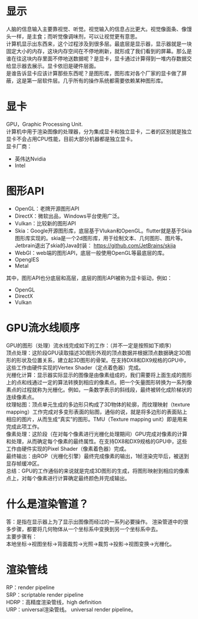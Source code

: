 # 显示
人脑的信息输入主要靠视觉、听觉。视觉输入的信息占比更大。视觉像面条、像馒头一样，是主食；而听觉像调味剂，可以让视觉更有意思。  
计算机显示出东西来，这个过程涉及到很多层。最底层是显示器，显示器就是一块固定大小的内存，这块内存空间在不停地刷新，就形成了我们看到的屏幕。那么是谁在往这块内存里面不停地送数据呢？是显卡，显卡通过计算得到一堆内存数据交给显示器去展示。显卡依旧是硬件层面。    
是谁告诉显卡应该计算那些东西呢？是图形库，图形库对各个厂家的显卡做了屏蔽，这是第一层软件层。几乎所有的操作系统都需要依赖某种图形库。

# 显卡
GPU，Graphic Processing Unit.  
计算机中用于渲染图像的处理器，分为集成显卡和独立显卡，二者的区别就是独立显卡不会占用CPU性能，目前大部分机器都是独立显卡。  
显卡厂商：
* 英伟达Nvidia
* Intel

# 图形API
* OpenGL：老牌开源图形API
* DirectX：微软出品，Windows平台使用广泛。  
* Vulkan：比较新的图形API
* Skia：Google开源图形库，底层基于Vlukan和OpenGL。flutter就是基于Skia图形库实现的。skia是一个2d图形库，用于绘制文本、几何图形、图片等。Jetbrain退出了skia的Java封装：
  https://github.com/JetBrains/skija
* WebGl：web端的图形API，底层一般使用OpenGL等最底层的库。
* OpengIES
* Metal

其中，图形API也分底层和高层，底层的图形API被称为显卡驱动，例如：
* OpenGL
* DirectX
* Vulkan
# GPU流水线顺序
GPU的图形（处理）流水线完成如下的工作：（并不一定是按照如下顺序）  
顶点处理：这阶段GPU读取描述3D图形外观的顶点数据并根据顶点数据确定3D图形的形状及位置关系，建立起3D图形的骨架。在支持DX8和DX9规格的GPU中，这些工作由硬件实现的Vertex Shader（定点着色器）完成。  
光栅化计算：显示器实际显示的图像是由像素组成的，我们需要将上面生成的图形上的点和线通过一定的算法转换到相应的像素点。把一个矢量图形转换为一系列像素点的过程就称为光栅化。例如，一条数学表示的斜线段，最终被转化成阶梯状的连续像素点。  
纹理帖图：顶点单元生成的多边形只构成了3D物体的轮廓，而纹理映射（texture mapping）工作完成对多变形表面的贴图，通俗的说，就是将多边形的表面贴上相应的图片，从而生成“真实”的图形。TMU（Texture mapping unit）即是用来完成此项工作。  
像素处理：这阶段（在对每个像素进行光栅化处理期间）GPU完成对像素的计算和处理，从而确定每个像素的最终属性。在支持DX8和DX9规格的GPU中，这些工作由硬件实现的Pixel Shader（像素着色器）完成。  
最终输出：由ROP（光栅化引擎）最终完成像素的输出，1帧渲染完毕后，被送到显存帧缓冲区。  
总结：GPU的工作通俗的来说就是完成3D图形的生成，将图形映射到相应的像素点上，对每个像素进行计算确定最终颜色并完成输出。
# 什么是渲染管道？
答：是指在显示器上为了显示出图像而经过的一系列必要操作。 渲染管道中的很多步骤，都要将几何物体从一个坐标系中变换到另一个坐标系中去。  
主要步骤有：  
本地坐标->视图坐标->背面裁剪->光照->裁剪->投影->视图变换->光栅化。

# 渲染管线
RP：render pipeline  
SRP：scriptable render pipeline  
HDRP：高精度渲染管线，high definition  
URP：universal渲染管线。  universal render pipeline。

